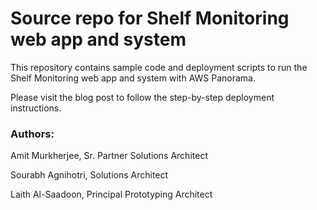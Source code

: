 # Source repo for Shelf Monitoring web app and system

This repository contains sample code and deployment scripts to run the Shelf Monitoring web app and system with AWS Panorama.

Please visit the blog post to follow the step-by-step deployment instructions.

### Authors:
Amit Murkherjee, Sr. Partner Solutions Architect

Sourabh Agnihotri, Solutions Architect

Laith Al-Saadoon, Principal Prototyping Architect